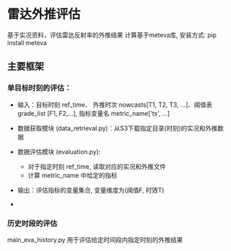 # 雷达外推评估

基于实况资料，评估雷达反射率的外推结果
计算基于meteva库, 安装方式: pip install meteva

## 主要框架


### 单目标时刻的评估：
   - 输入：目标时刻 ref_time、 外推时次 nowcasts[T1, T2, T3, ...]、阈值表 grade_list [F1, F2,...], 指标变量名 metric_name['ts', ...]
   
   - 数据获取模块 (data_retrieval.py)：从S3下载指定目录(时刻)的实况和外推数据
   - 数据评估模块 (evaluation.py):
     - 对于指定时刻 ref_time, 读取对应的实况和外推文件
     - 计算 metric_name 中给定的指标
   
   - 输出：评估指标的变量集合, 变量维度为(阈值F, 时效T)
   - 
### 历史时段的评估
    
main_eva_history.py 用于评估给定时间段内指定时刻的外推结果

